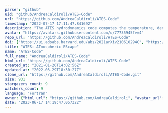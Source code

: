 ```yaml
---
parser: "github"
uid: "github/AndreaCaldiroli/ATES-Code"
url: "https://github.com/AndreaCaldiroli/ATES-Code"
timestamp: "2022-07-17 17:11:47.841692"
description: "The ATES hydrodynamics code computes the temperature, density, velocity and ionization fraction profiles of highly irradiated planetary atmospheres, along with the current, steady-state mass loss rate. ATES solves the one-dimensional Euler, mass and energy conservation equations in radial coordinates through a finite-volume scheme. The hydrodynamics module is paired with a photoionization equilibrium solver that includes cooling via bremsstrahlung, recombination and collisional excitation/ionization for the case of an atmosphere of primordial composition (i.e., pure atomic hydrogen-helium), while also accounting for advection of the different ion species."
avatar: "https://avatars.githubusercontent.com/u/77735945?v=4"
repo_url: "https://github.com/AndreaCaldiroli/ATES-Code"
doi: ["https://ui.adsabs.harvard.edu/abs/2021arXiv210610294C", "https://ui.adsabs.harvard.edu/abs/2021ascl.soft06015C/abstract"]
title: "ATES: ATmospheric EScape"
name: "ATES-Code"
full_name: "AndreaCaldiroli/ATES-Code"
html_url: "https://github.com/AndreaCaldiroli/ATES-Code"
created_at: "2021-01-20T14:02:56Z"
updated_at: "2022-03-29T18:30:27Z"
clone_url: "https://github.com/AndreaCaldiroli/ATES-Code.git"
size: 931
stargazers_count: 9
watchers_count: 9
language: "Fortran"
owner: {"html_url": "https://github.com/AndreaCaldiroli", "avatar_url": "https://avatars.githubusercontent.com/u/77735945?v=4", "login": "AndreaCaldiroli", "type": "User"}
date: "2023-06-17 14:19:47.057322"
---
```

